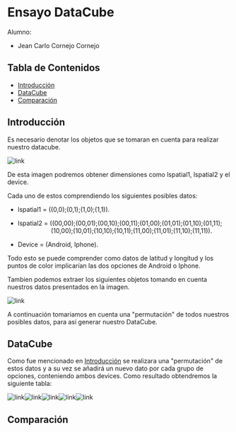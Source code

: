 # Ensayo DataCube

Alumno:

* Jean Carlo Cornejo Cornejo

## Tabla de Contenidos

* [Introducción](#introducción)
* [DataCube](#DataCube)
* [Comparación](#comparación)

## Introducción

Es necesario denotar los objetos que se tomaran en cuenta para realizar nuestro datacube.

<img title="" src="https://raw.githubusercontent.com/Jeannix/EnsayoDataCube/main/Resources/data.png" alt="link" data-align="center">

De esta imagen podremos obtener dimensiones como lspatial1, lspatial2 y el device.

Cada uno de estos comprendiendo los siguientes posibles datos:

* lspatial1 = ((0,0);(0,1);(1,0);(1,1)).

* lspatial2 = ((00,00);(00,01);(00,10);(00,11);(01,00);(01,01);(01,10);(01,11);
                     (10,00);(10,01);(10,10);(10,11);(11,00);(11,01);(11,10);(11,11)).

* Device = (Android, Iphone).

Todo esto se puede comprender como datos de latitud y longitud y los puntos de color implicarían las dos opciones de Android o Iphone.

Tambien podemos extraer los siguientes objetos tomando en cuenta nuestros datos presentados en la imagen.

<img src="https://github.com/Jeannix/EnsayoDataCube/blob/main/Resources/dataset.png?raw=true" title="" alt="link" data-align="center">

A continuación tomariamos en cuenta una "permutación" de todos nuestros posibles datos, para así generar nuestro DataCube.

## DataCube

Como fue mencionado en [Introducción](#introducción) se realizara una "permutación" de estos datos y a su vez se añadirá un nuevo dato por cada grupo de opciones, conteniendo ambos devices. Como resultado obtendremos la siguiente tabla:

<img src="https://raw.githubusercontent.com/Jeannix/EnsayoDataCube/main/Resources/0%2C0.png" title="" alt="link" data-align="center"><img src="https://raw.githubusercontent.com/Jeannix/EnsayoDataCube/main/Resources/0%2C1.png" title="" alt="link" data-align="center"><img src="https://raw.githubusercontent.com/Jeannix/EnsayoDataCube/main/Resources/1%2C0.png" title="" alt="link" data-align="center"><img src="https://raw.githubusercontent.com/Jeannix/EnsayoDataCube/main/Resources/1%2C1.png" title="" alt="link" data-align="center"><img src="https://raw.githubusercontent.com/Jeannix/EnsayoDataCube/main/Resources/lspatial2.png" title="" alt="link" data-align="center">

## Comparación
